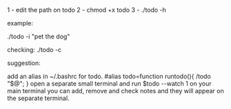 1 - edit the path on todo
2 - chmod +x todo
3 - ./todo -h

example:

./todo -i "pet the dog"

checking:
./todo -c

suggestion:

add an alias in ~/.bashrc for todo.
#alias todo=function runtodo(){ <your path>/todo "$@"; }
open a separate small terminal and run $todo --watch 1
on your main terminal you can add, remove and check notes and they will appear
on the separate terminal.
